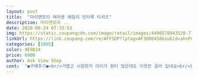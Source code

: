 ```yaml
---
layout: post 
title:  "마리앤모리 여아용 에밀리 인타록 티셔츠" 
description: 마리앤모리 ..
date: 2020-06-24 07:33:53 
img: https://static.coupangcdn.com/image/retail/images/4490578943520-77b82380-f6c0-4b9a-b91c-9130d48960ea.jpg 
linkUrl: https://link.coupang.com/re/AFFSDP?lptag=AF3600438&subid=ahnPublicAsk&pageKey=1459730412&itemId=2531468007&vendorItemId=70524236599&traceid=V0-113-12011f93df165bb7 
categories: [1005] 
color: 9E9D24 
price: 6900 
author: Ask View Shop 
cont:  "●구매후기●<br/>가볍고 시원한지 아이가 흰티 많은데도 이옷만 골라 입네요<br/>문안하고 예쁜 티셔츠 괜찮음<br/>여기옷 가격도착하고 질도좋은것같아요 자주이용할게요<br/>유치원갈때는 원피스만 입으려고 하는 6살공주가 마음에 들어야 할텐데.<br/>.<br/><br/>치마에 맞혀 입혀야 겠어요 ㅋㅋ<br/>" 
---
```

